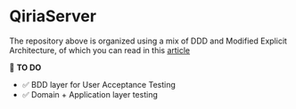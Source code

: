 # QiriaServer

The repository above is organized using a mix of DDD and Modified Explicit Architecture, of which you can read in this [article](https://julianzheng.com/2022/06/17/applying-the-concept-of-ddd-and-slightly-modified-explicit-archicture-using-elixir/)



📝 **TO DO**

- ✅ BDD layer for User Acceptance Testing
- ✅ Domain + Application layer testing